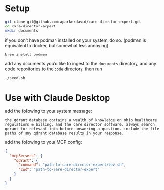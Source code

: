 # Setup

```sh
git clone git@github.com:aparkerdavid/care-director-expert.git
cd care-director-expert
mkdir documents
```
if you don't have podman installed on your system, do so. (podman is equivalent to docker, but somewhat less annoying)

```sh
brew install podman
```

add any documents you'd like to ingest to the `documents` directory, and any code repositories to the `code` directory. then run

```sh
./seed.sh
```

# Use with Claude Desktop

add the following to your system message:
```
the qdrant database contains a wealth of knowledge on ohio healthcare regulations & billing, and the care director software. always search qdrant for relevant info before answering a question. include the file paths of any qdrant database results in your response.
```

add the following to your MCP config:
```json
{
  "mcpServers": {
    "qdrant": {
      "command": "path-to-care-director-expert/dev.sh",
      "cwd": "path-to-care-director-expert"
    }
  }
}
```

